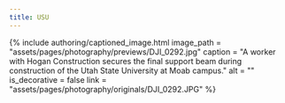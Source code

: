 ```yaml
---
title: USU
---
```


{% include authoring/captioned_image.html
    image_path = "assets/pages/photography/previews/DJI_0292.jpg"
    caption = "A worker with Hogan Construction secures the final support beam during construction of the Utah State University at Moab campus."
    alt = ""
    is_decorative = false
    link = "assets/pages/photography/originals/DJI_0292.JPG"
%}
